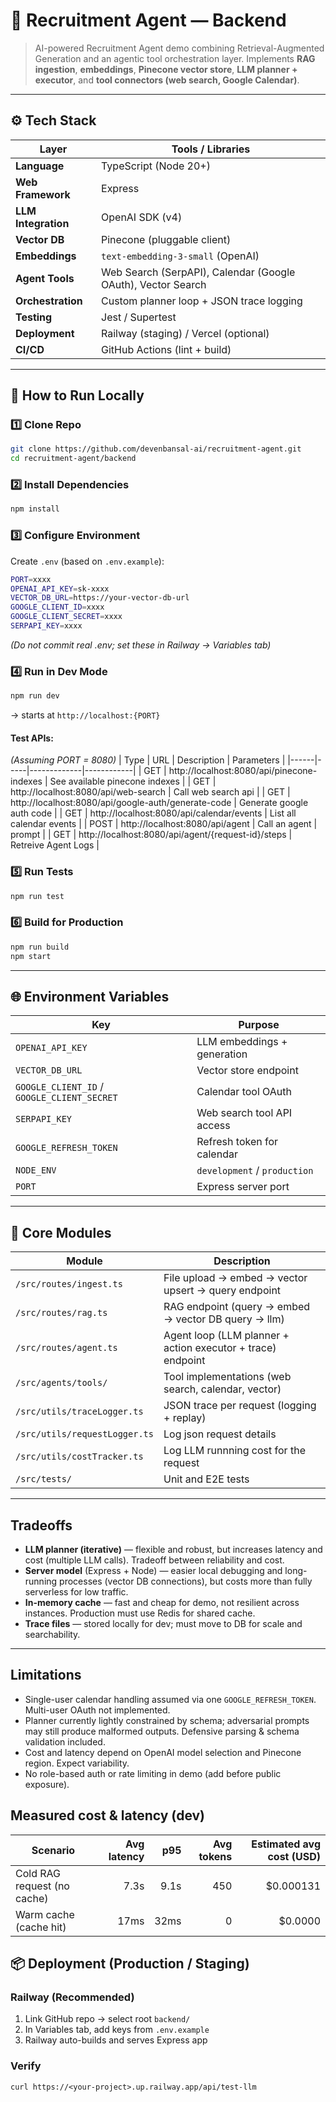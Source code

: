 # 🧠 Recruitment Agent — Backend

> AI-powered Recruitment Agent demo combining Retrieval-Augmented Generation and an agentic tool orchestration layer. Implements **RAG ingestion**, **embeddings**, **Pinecone vector store**, **LLM planner + executor**, and **tool connectors (web search, Google Calendar)**.

---

## ⚙️ Tech Stack

| Layer               | Tools / Libraries                                            |
| ------------------- | ------------------------------------------------------------ |
| **Language**        | TypeScript (Node 20+)                                        |
| **Web Framework**   | Express                                                      |
| **LLM Integration** | OpenAI SDK (v4)                                              |
| **Vector DB**       | Pinecone (pluggable client)                                  |
| **Embeddings**      | `text-embedding-3-small` (OpenAI)                            |
| **Agent Tools**     | Web Search (SerpAPI), Calendar (Google OAuth), Vector Search |
| **Orchestration**   | Custom planner loop + JSON trace logging                     |
| **Testing**         | Jest / Supertest                                             |
| **Deployment**      | Railway (staging) / Vercel (optional)                        |
| **CI/CD**           | GitHub Actions (lint + build)                                |

---

## 🚀 How to Run Locally

### 1️⃣ Clone Repo

```bash
git clone https://github.com/devenbansal-ai/recruitment-agent.git
cd recruitment-agent/backend
```

### 2️⃣ Install Dependencies

```bash
npm install
```

### 3️⃣ Configure Environment

Create `.env` (based on `.env.example`):

```bash
PORT=xxxx
OPENAI_API_KEY=sk-xxxx
VECTOR_DB_URL=https://your-vector-db-url
GOOGLE_CLIENT_ID=xxxx
GOOGLE_CLIENT_SECRET=xxxx
SERPAPI_KEY=xxxx
```

_(Do not commit real .env; set these in Railway → Variables tab)_

### 4️⃣ Run in Dev Mode

```bash
npm run dev
```

→ starts at `http://localhost:{PORT}`

#### Test APIs:

_(Assuming PORT = 8080)_
| Type | URL | Description | Parameters |
|------|-----|-------------|------------|
| GET | http://localhost:8080/api/pinecone-indexes | See available pinecone indexes |
| GET | http://localhost:8080/api/web-search | Call web search api |
| GET | http://localhost:8080/api/google-auth/generate-code | Generate google auth code |
| GET | http://localhost:8080/api/calendar/events | List all calendar events |
| POST | http://localhost:8080/api/agent | Call an agent | prompt |
| GET | http://localhost:8080/api/agent/{request-id}/steps | Retreive Agent Logs |

### 5️⃣ Run Tests

```bash
npm run test
```

### 6️⃣ Build for Production

```bash
npm run build
npm start
```

---

## 🌐 Environment Variables

| Key                                         | Purpose                      |
| ------------------------------------------- | ---------------------------- |
| `OPENAI_API_KEY`                            | LLM embeddings + generation  |
| `VECTOR_DB_URL`                             | Vector store endpoint        |
| `GOOGLE_CLIENT_ID` / `GOOGLE_CLIENT_SECRET` | Calendar tool OAuth          |
| `SERPAPI_KEY`                               | Web search tool API access   |
| `GOOGLE_REFRESH_TOKEN`                      | Refresh token for calendar   |
| `NODE_ENV`                                  | `development` / `production` |
| `PORT`                                      | Express server port          |

---

## 🧩 Core Modules

| Module                        | Description                                                 |
| ----------------------------- | ----------------------------------------------------------- |
| `/src/routes/ingest.ts`       | File upload → embed → vector upsert → query endpoint        |
| `/src/routes/rag.ts`          | RAG endpoint (query → embed → vector DB query → llm)        |
| `/src/routes/agent.ts`        | Agent loop (LLM planner + action executor + trace) endpoint |
| `/src/agents/tools/`          | Tool implementations (web search, calendar, vector)         |
| `/src/utils/traceLogger.ts`   | JSON trace per request (logging + replay)                   |
| `/src/utils/requestLogger.ts` | Log json request details                                    |
| `/src/utils/costTracker.ts`   | Log LLM runnning cost for the request                       |
| `/src/tests/`                 | Unit and E2E tests                                          |

---

## Tradeoffs

- **LLM planner (iterative)** — flexible and robust, but increases latency and cost (multiple LLM calls). Tradeoff between reliability and cost.
- **Server model** (Express + Node) — easier local debugging and long-running processes (vector DB connections), but costs more than fully serverless for low traffic.
- **In-memory cache** — fast and cheap for demo, not resilient across instances. Production must use Redis for shared cache.
- **Trace files** — stored locally for dev; must move to DB for scale and searchability.

---

## Limitations

- Single-user calendar handling assumed via one `GOOGLE_REFRESH_TOKEN`. Multi-user OAuth not implemented.
- Planner currently lightly constrained by schema; adversarial prompts may still produce malformed outputs. Defensive parsing & schema validation included.
- Cost and latency depend on OpenAI model selection and Pinecone region. Expect variability.
- No role-based auth or rate limiting in demo (add before public exposure).

## Measured cost & latency (dev)

| Scenario                    | Avg latency |  p95 | Avg tokens | Estimated avg cost (USD) |
| --------------------------- | ----------: | ---: | ---------: | -----------------------: |
| Cold RAG request (no cache) |        7.3s | 9.1s |        450 |                $0.000131 |
| Warm cache (cache hit)      |        17ms | 32ms |          0 |                  $0.0000 |

## 📦 Deployment (Production / Staging)

### Railway (Recommended)

1. Link GitHub repo → select root `backend/`
2. In Variables tab, add keys from `.env.example`
3. Railway auto-builds and serves Express app

### Verify

```
curl https://<your-project>.up.railway.app/api/test-llm
```

